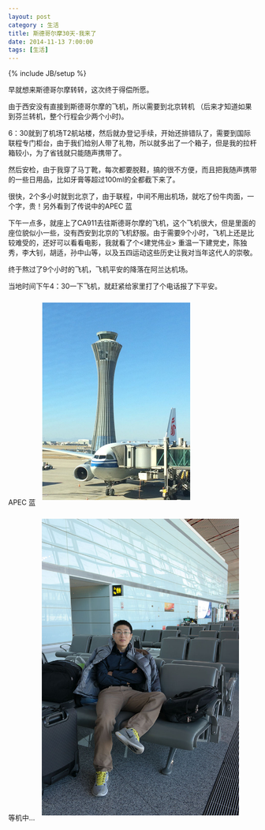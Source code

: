 ```yaml
---
layout: post
category : 生活
title: 斯德哥尔摩30天-我来了
date: 2014-11-13 7:00:00
tags: [生活]
---
```

{% include JB/setup %}

早就想来斯德哥尔摩转转，这次终于得偿所愿。

由于西安没有直接到斯德哥尔摩的飞机，所以需要到北京转机 （后来才知道如果到芬兰转机，整个行程会少两个小时)。

6：30就到了机场T2航站楼，然后就办登记手续，开始还排错队了，需要到国际联程专门柜台，由于我们给别人带了礼物，所以就多出了一个箱子，但是我的拉杆箱较小，为了省钱就只能随声携带了。

然后安检，由于我穿了马丁靴，每次都要脱鞋，搞的很不方便，而且把我随声携带的一些日用品，比如牙膏等超过100ml的全都截下来了。

很快，2个多小时就到北京了，由于联程，中间不用出机场，就吃了份牛肉面，一个字，贵！另外看到了传说中的APEC 蓝

下午一点多，就座上了CA911去往斯德哥尔摩的飞机，这个飞机很大，但是里面的座位貌似小一些，没有西安到北京的飞机舒服。由于需要9个小时，飞机上还是比较难受的，还好可以看看电影，我就看了个<建党伟业> 重温一下建党史，陈独秀，李大钊，胡适，孙中山等，以及五四运动这些历史让我对当年这代人的崇敬。

终于熬过了9个小时的飞机，飞机平安的降落在阿兰达机场。

当地时间下午4：30一下飞机，就赶紧给家里打了个电话报了下平安。

APEC 蓝
<img style="margin:10px; max-width:300px;" class="img-responsive img-rounded" src="/assets/images/stockholm/1.jpg"/>

等机中...
<img style="margin:10px;max-width:400px;" class="img-responsive img-rounded" src="/assets/images/stockholm/2.jpg"/>







